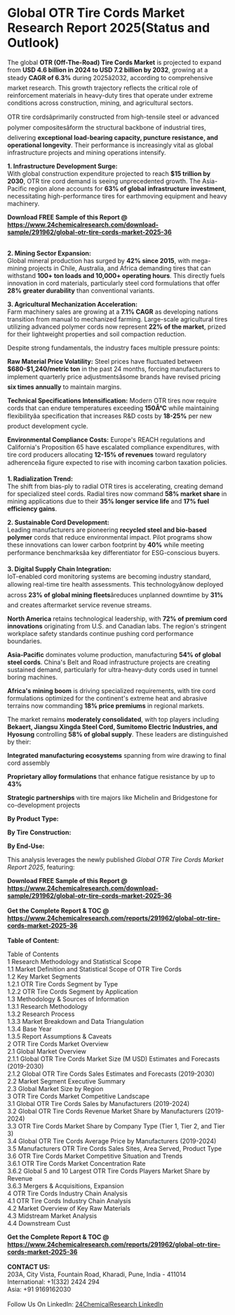 <h1>Global OTR Tire Cords Market Research Report 2025(Status and Outlook)</h1><p>The global <strong>OTR (Off-The-Road) Tire Cords Market</strong> is projected to expand from <strong>USD 4.6 billion in 2024 to USD 7.2 billion by 2032</strong>, growing at a steady <strong>CAGR of 6.3%</strong> during 2025â2032, according to comprehensive market research. This growth trajectory reflects the critical role of reinforcement materials in heavy-duty tires that operate under extreme conditions across construction, mining, and agricultural sectors.</p><p>OTR tire cordsâprimarily constructed from high-tensile steel or advanced polymer compositesâform the structural backbone of industrial tires, delivering <strong>exceptional load-bearing capacity, puncture resistance, and operational longevity</strong>. Their performance is increasingly vital as global infrastructure projects and mining operations intensify.</p><p><strong>1. Infrastructure Development Surge:</strong><br>
With global construction expenditure projected to reach <strong>$15 trillion by 2030</strong>, OTR tire cord demand is seeing unprecedented growth. The Asia-Pacific region alone accounts for <strong>63% of global infrastructure investment</strong>, necessitating high-performance tires for earthmoving equipment and heavy machinery.</p><div><b>Download FREE Sample of this Report @ 
            <a href="https://www.24chemicalresearch.com/download-sample/291962/global-otr-tire-cords-market-2025-36">
            https://www.24chemicalresearch.com/download-sample/291962/global-otr-tire-cords-market-2025-36</a></b></div><br><p><strong>2. Mining Sector Expansion:</strong><br>
Global mineral production has surged by <strong>42% since 2015</strong>, with mega-mining projects in Chile, Australia, and Africa demanding tires that can withstand <strong>100+ ton loads and 10,000+ operating hours</strong>. This directly fuels innovation in cord materials, particularly steel cord formulations that offer <strong>28% greater durability</strong> than conventional variants.</p><p><strong>3. Agricultural Mechanization Acceleration:</strong><br>
Farm machinery sales are growing at a <strong>7.1% CAGR</strong> as developing nations transition from manual to mechanized farming. Large-scale agricultural tires utilizing advanced polymer cords now represent <strong>22% of the market</strong>, prized for their lightweight properties and soil compaction reduction.</p><p>Despite strong fundamentals, the industry faces multiple pressure points:</p><p><strong>Raw Material Price Volatility:</strong> Steel prices have fluctuated between <strong>$680-$1,240/metric ton</strong> in the past 24 months, forcing manufacturers to implement quarterly price adjustmentsâsome brands have revised pricing <strong>six times annually</strong> to maintain margins.</p><p><strong>Technical Specifications Intensification:</strong> Modern OTR tires now require cords that can endure temperatures exceeding <strong>150Â°C</strong> while maintaining flexibilityâa specification that increases R&amp;D costs by <strong>18-25%</strong> per new product development cycle.</p><p><strong>Environmental Compliance Costs:</strong> Europe's REACH regulations and California's Proposition 65 have escalated compliance expenditures, with tire cord producers allocating <strong>12-15% of revenues</strong> toward regulatory adherenceâa figure expected to rise with incoming carbon taxation policies.</p><p><strong>1. Radialization Trend:</strong><br>
The shift from bias-ply to radial OTR tires is accelerating, creating demand for specialized steel cords. Radial tires now command <strong>58% market share</strong> in mining applications due to their <strong>35% longer service life</strong> and <strong>17% fuel efficiency gains</strong>.</p><p><strong>2. Sustainable Cord Development:</strong><br>
Leading manufacturers are pioneering <strong>recycled steel and bio-based polymer</strong> cords that reduce environmental impact. Pilot programs show these innovations can lower carbon footprint by <strong>40%</strong> while meeting performance benchmarksâa key differentiator for ESG-conscious buyers.</p><p><strong>3. Digital Supply Chain Integration:</strong><br> 
IoT-enabled cord monitoring systems are becoming industry standard, allowing real-time tire health assessments. This technologyânow deployed across <strong>23% of global mining fleets</strong>âreduces unplanned downtime by <strong>31%</strong> and creates aftermarket service revenue streams.</p><p><strong>North America</strong> retains technological leadership, with <strong>72% of premium cord innovations</strong> originating from U.S. and Canadian labs. The region's stringent workplace safety standards continue pushing cord performance boundaries.</p><p><strong>Asia-Pacific</strong> dominates volume production, manufacturing <strong>54% of global steel cords</strong>. China's Belt and Road infrastructure projects are creating sustained demand, particularly for ultra-heavy-duty cords used in tunnel boring machines.</p><p><strong>Africa's mining boom</strong> is driving specialized requirements, with tire cord formulations optimized for the continent's extreme heat and abrasive terrains now commanding <strong>18% price premiums</strong> in regional markets.</p><p>The market remains <strong>moderately consolidated</strong>, with top players including <strong>Bekaert, Jiangsu Xingda Steel Cord, Sumitomo Electric Industries, and Hyosung</strong> controlling <strong>58% of global supply</strong>. These leaders are distinguished by their:</p><p><strong>Integrated manufacturing ecosystems</strong> spanning from wire drawing to final cord assembly</p><p><strong>Proprietary alloy formulations</strong> that enhance fatigue resistance by up to <strong>43%</strong></p><p><strong>Strategic partnerships</strong> with tire majors like Michelin and Bridgestone for co-development projects</p><p><strong>By Product Type:</strong></p><p><strong>By Tire Construction:</strong></p><p><strong>By End-Use:</strong></p><p>This analysis leverages the newly published <em>Global OTR Tire Cords Market Report 2025</em>, featuring:</p><div><b>Download FREE Sample of this Report @ 
            <a href="https://www.24chemicalresearch.com/download-sample/291962/global-otr-tire-cords-market-2025-36">
            https://www.24chemicalresearch.com/download-sample/291962/global-otr-tire-cords-market-2025-36</a></b></div><br><div><b>Get the Complete Report & TOC @ 
            <a href="https://www.24chemicalresearch.com/reports/291962/global-otr-tire-cords-market-2025-36">
            https://www.24chemicalresearch.com/reports/291962/global-otr-tire-cords-market-2025-36</a></b></div><br>
            <b>Table of Content:</b><p>Table of Contents<br />
1 Research Methodology and Statistical Scope<br />
1.1 Market Definition and Statistical Scope of OTR Tire Cords<br />
1.2 Key Market Segments<br />
1.2.1 OTR Tire Cords Segment by Type<br />
1.2.2 OTR Tire Cords Segment by Application<br />
1.3 Methodology & Sources of Information<br />
1.3.1 Research Methodology<br />
1.3.2 Research Process<br />
1.3.3 Market Breakdown and Data Triangulation<br />
1.3.4 Base Year<br />
1.3.5 Report Assumptions & Caveats<br />
2 OTR Tire Cords Market Overview<br />
2.1 Global Market Overview<br />
2.1.1 Global OTR Tire Cords Market Size (M USD) Estimates and Forecasts (2019-2030)<br />
2.1.2 Global OTR Tire Cords Sales Estimates and Forecasts (2019-2030)<br />
2.2 Market Segment Executive Summary<br />
2.3 Global Market Size by Region<br />
3 OTR Tire Cords Market Competitive Landscape<br />
3.1 Global OTR Tire Cords Sales by Manufacturers (2019-2024)<br />
3.2 Global OTR Tire Cords Revenue Market Share by Manufacturers (2019-2024)<br />
3.3 OTR Tire Cords Market Share by Company Type (Tier 1, Tier 2, and Tier 3)<br />
3.4 Global OTR Tire Cords Average Price by Manufacturers (2019-2024)<br />
3.5 Manufacturers OTR Tire Cords Sales Sites, Area Served, Product Type<br />
3.6 OTR Tire Cords Market Competitive Situation and Trends<br />
3.6.1 OTR Tire Cords Market Concentration Rate<br />
3.6.2 Global 5 and 10 Largest OTR Tire Cords Players Market Share by Revenue<br />
3.6.3 Mergers & Acquisitions, Expansion<br />
4 OTR Tire Cords Industry Chain Analysis<br />
4.1 OTR Tire Cords Industry Chain Analysis<br />
4.2 Market Overview of Key Raw Materials<br />
4.3 Midstream Market Analysis<br />
4.4 Downstream Cust</p><div><b>Get the Complete Report & TOC @ 
            <a href="https://www.24chemicalresearch.com/reports/291962/global-otr-tire-cords-market-2025-36">
            https://www.24chemicalresearch.com/reports/291962/global-otr-tire-cords-market-2025-36</a></b></div><br><b>CONTACT US:</b><br>
            203A, City Vista, Fountain Road, Kharadi, Pune, India - 411014<br>
            International: +1(332) 2424 294<br>
            Asia: +91 9169162030 <br><br>
            Follow Us On LinkedIn: <a href="https://www.linkedin.com/company/24chemicalresearch/">24ChemicalResearch LinkedIn</a>